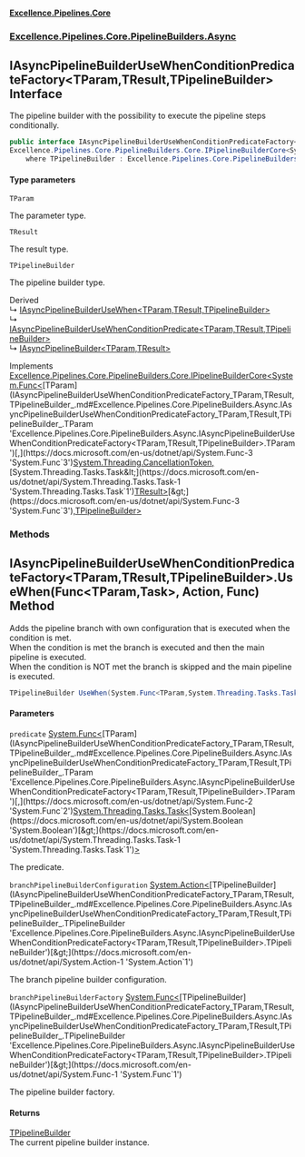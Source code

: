 #### [Excellence.Pipelines.Core](Excellence.Pipelines.md 'Excellence.Pipelines')
### [Excellence.Pipelines.Core.PipelineBuilders.Async](Excellence.Pipelines.md#Excellence.Pipelines.Core.PipelineBuilders.Async 'Excellence.Pipelines.Core.PipelineBuilders.Async')

## IAsyncPipelineBuilderUseWhenConditionPredicateFactory<TParam,TResult,TPipelineBuilder> Interface

The pipeline builder with the possibility to execute the pipeline steps conditionally.

```csharp
public interface IAsyncPipelineBuilderUseWhenConditionPredicateFactory<TParam,TResult,TPipelineBuilder> :
Excellence.Pipelines.Core.PipelineBuilders.Core.IPipelineBuilderCore<System.Func<TParam, System.Threading.CancellationToken, System.Threading.Tasks.Task<TResult>>, TPipelineBuilder>
    where TPipelineBuilder : Excellence.Pipelines.Core.PipelineBuilders.Async.IAsyncPipelineBuilderUseWhenConditionPredicateFactory<TParam, TResult, TPipelineBuilder>
```
#### Type parameters

<a name='Excellence.Pipelines.Core.PipelineBuilders.Async.IAsyncPipelineBuilderUseWhenConditionPredicateFactory_TParam,TResult,TPipelineBuilder_.TParam'></a>

`TParam`

The parameter type.

<a name='Excellence.Pipelines.Core.PipelineBuilders.Async.IAsyncPipelineBuilderUseWhenConditionPredicateFactory_TParam,TResult,TPipelineBuilder_.TResult'></a>

`TResult`

The result type.

<a name='Excellence.Pipelines.Core.PipelineBuilders.Async.IAsyncPipelineBuilderUseWhenConditionPredicateFactory_TParam,TResult,TPipelineBuilder_.TPipelineBuilder'></a>

`TPipelineBuilder`

The pipeline builder type.

Derived  
&#8627; [IAsyncPipelineBuilderUseWhen&lt;TParam,TResult,TPipelineBuilder&gt;](IAsyncPipelineBuilderUseWhen_TParam,TResult,TPipelineBuilder_.md 'Excellence.Pipelines.Core.PipelineBuilders.Async.IAsyncPipelineBuilderUseWhen<TParam,TResult,TPipelineBuilder>')  
&#8627; [IAsyncPipelineBuilderUseWhenConditionPredicate&lt;TParam,TResult,TPipelineBuilder&gt;](IAsyncPipelineBuilderUseWhenConditionPredicate_TParam,TResult,TPipelineBuilder_.md 'Excellence.Pipelines.Core.PipelineBuilders.Async.IAsyncPipelineBuilderUseWhenConditionPredicate<TParam,TResult,TPipelineBuilder>')  
&#8627; [IAsyncPipelineBuilder&lt;TParam,TResult&gt;](IAsyncPipelineBuilder_TParam,TResult_.md 'Excellence.Pipelines.Core.PipelineBuilders.IAsyncPipelineBuilder<TParam,TResult>')

Implements [Excellence.Pipelines.Core.PipelineBuilders.Core.IPipelineBuilderCore&lt;](IPipelineBuilderCore_TPipelineDelegate,TPipelineBuilder_.md 'Excellence.Pipelines.Core.PipelineBuilders.Core.IPipelineBuilderCore<TPipelineDelegate,TPipelineBuilder>')[System.Func&lt;](https://docs.microsoft.com/en-us/dotnet/api/System.Func-3 'System.Func`3')[TParam](IAsyncPipelineBuilderUseWhenConditionPredicateFactory_TParam,TResult,TPipelineBuilder_.md#Excellence.Pipelines.Core.PipelineBuilders.Async.IAsyncPipelineBuilderUseWhenConditionPredicateFactory_TParam,TResult,TPipelineBuilder_.TParam 'Excellence.Pipelines.Core.PipelineBuilders.Async.IAsyncPipelineBuilderUseWhenConditionPredicateFactory<TParam,TResult,TPipelineBuilder>.TParam')[,](https://docs.microsoft.com/en-us/dotnet/api/System.Func-3 'System.Func`3')[System.Threading.CancellationToken](https://docs.microsoft.com/en-us/dotnet/api/System.Threading.CancellationToken 'System.Threading.CancellationToken')[,](https://docs.microsoft.com/en-us/dotnet/api/System.Func-3 'System.Func`3')[System.Threading.Tasks.Task&lt;](https://docs.microsoft.com/en-us/dotnet/api/System.Threading.Tasks.Task-1 'System.Threading.Tasks.Task`1')[TResult](IAsyncPipelineBuilderUseWhenConditionPredicateFactory_TParam,TResult,TPipelineBuilder_.md#Excellence.Pipelines.Core.PipelineBuilders.Async.IAsyncPipelineBuilderUseWhenConditionPredicateFactory_TParam,TResult,TPipelineBuilder_.TResult 'Excellence.Pipelines.Core.PipelineBuilders.Async.IAsyncPipelineBuilderUseWhenConditionPredicateFactory<TParam,TResult,TPipelineBuilder>.TResult')[&gt;](https://docs.microsoft.com/en-us/dotnet/api/System.Threading.Tasks.Task-1 'System.Threading.Tasks.Task`1')[&gt;](https://docs.microsoft.com/en-us/dotnet/api/System.Func-3 'System.Func`3')[,](IPipelineBuilderCore_TPipelineDelegate,TPipelineBuilder_.md 'Excellence.Pipelines.Core.PipelineBuilders.Core.IPipelineBuilderCore<TPipelineDelegate,TPipelineBuilder>')[TPipelineBuilder](IAsyncPipelineBuilderUseWhenConditionPredicateFactory_TParam,TResult,TPipelineBuilder_.md#Excellence.Pipelines.Core.PipelineBuilders.Async.IAsyncPipelineBuilderUseWhenConditionPredicateFactory_TParam,TResult,TPipelineBuilder_.TPipelineBuilder 'Excellence.Pipelines.Core.PipelineBuilders.Async.IAsyncPipelineBuilderUseWhenConditionPredicateFactory<TParam,TResult,TPipelineBuilder>.TPipelineBuilder')[&gt;](IPipelineBuilderCore_TPipelineDelegate,TPipelineBuilder_.md 'Excellence.Pipelines.Core.PipelineBuilders.Core.IPipelineBuilderCore<TPipelineDelegate,TPipelineBuilder>')
### Methods

<a name='Excellence.Pipelines.Core.PipelineBuilders.Async.IAsyncPipelineBuilderUseWhenConditionPredicateFactory_TParam,TResult,TPipelineBuilder_.UseWhen(System.Func_TParam,System.Threading.Tasks.Task_bool__,System.Action_TPipelineBuilder_,System.Func_TPipelineBuilder_)'></a>

## IAsyncPipelineBuilderUseWhenConditionPredicateFactory<TParam,TResult,TPipelineBuilder>.UseWhen(Func<TParam,Task<bool>>, Action<TPipelineBuilder>, Func<TPipelineBuilder>) Method

Adds the pipeline branch with own configuration that is executed when the condition is met.  
When the condition is met the branch is executed and then the main pipeline is executed.  
When the condition is NOT met the branch is skipped and the main pipeline is executed.

```csharp
TPipelineBuilder UseWhen(System.Func<TParam,System.Threading.Tasks.Task<bool>> predicate, System.Action<TPipelineBuilder> branchPipelineBuilderConfiguration, System.Func<TPipelineBuilder> branchPipelineBuilderFactory);
```
#### Parameters

<a name='Excellence.Pipelines.Core.PipelineBuilders.Async.IAsyncPipelineBuilderUseWhenConditionPredicateFactory_TParam,TResult,TPipelineBuilder_.UseWhen(System.Func_TParam,System.Threading.Tasks.Task_bool__,System.Action_TPipelineBuilder_,System.Func_TPipelineBuilder_).predicate'></a>

`predicate` [System.Func&lt;](https://docs.microsoft.com/en-us/dotnet/api/System.Func-2 'System.Func`2')[TParam](IAsyncPipelineBuilderUseWhenConditionPredicateFactory_TParam,TResult,TPipelineBuilder_.md#Excellence.Pipelines.Core.PipelineBuilders.Async.IAsyncPipelineBuilderUseWhenConditionPredicateFactory_TParam,TResult,TPipelineBuilder_.TParam 'Excellence.Pipelines.Core.PipelineBuilders.Async.IAsyncPipelineBuilderUseWhenConditionPredicateFactory<TParam,TResult,TPipelineBuilder>.TParam')[,](https://docs.microsoft.com/en-us/dotnet/api/System.Func-2 'System.Func`2')[System.Threading.Tasks.Task&lt;](https://docs.microsoft.com/en-us/dotnet/api/System.Threading.Tasks.Task-1 'System.Threading.Tasks.Task`1')[System.Boolean](https://docs.microsoft.com/en-us/dotnet/api/System.Boolean 'System.Boolean')[&gt;](https://docs.microsoft.com/en-us/dotnet/api/System.Threading.Tasks.Task-1 'System.Threading.Tasks.Task`1')[&gt;](https://docs.microsoft.com/en-us/dotnet/api/System.Func-2 'System.Func`2')

The predicate.

<a name='Excellence.Pipelines.Core.PipelineBuilders.Async.IAsyncPipelineBuilderUseWhenConditionPredicateFactory_TParam,TResult,TPipelineBuilder_.UseWhen(System.Func_TParam,System.Threading.Tasks.Task_bool__,System.Action_TPipelineBuilder_,System.Func_TPipelineBuilder_).branchPipelineBuilderConfiguration'></a>

`branchPipelineBuilderConfiguration` [System.Action&lt;](https://docs.microsoft.com/en-us/dotnet/api/System.Action-1 'System.Action`1')[TPipelineBuilder](IAsyncPipelineBuilderUseWhenConditionPredicateFactory_TParam,TResult,TPipelineBuilder_.md#Excellence.Pipelines.Core.PipelineBuilders.Async.IAsyncPipelineBuilderUseWhenConditionPredicateFactory_TParam,TResult,TPipelineBuilder_.TPipelineBuilder 'Excellence.Pipelines.Core.PipelineBuilders.Async.IAsyncPipelineBuilderUseWhenConditionPredicateFactory<TParam,TResult,TPipelineBuilder>.TPipelineBuilder')[&gt;](https://docs.microsoft.com/en-us/dotnet/api/System.Action-1 'System.Action`1')

The branch pipeline builder configuration.

<a name='Excellence.Pipelines.Core.PipelineBuilders.Async.IAsyncPipelineBuilderUseWhenConditionPredicateFactory_TParam,TResult,TPipelineBuilder_.UseWhen(System.Func_TParam,System.Threading.Tasks.Task_bool__,System.Action_TPipelineBuilder_,System.Func_TPipelineBuilder_).branchPipelineBuilderFactory'></a>

`branchPipelineBuilderFactory` [System.Func&lt;](https://docs.microsoft.com/en-us/dotnet/api/System.Func-1 'System.Func`1')[TPipelineBuilder](IAsyncPipelineBuilderUseWhenConditionPredicateFactory_TParam,TResult,TPipelineBuilder_.md#Excellence.Pipelines.Core.PipelineBuilders.Async.IAsyncPipelineBuilderUseWhenConditionPredicateFactory_TParam,TResult,TPipelineBuilder_.TPipelineBuilder 'Excellence.Pipelines.Core.PipelineBuilders.Async.IAsyncPipelineBuilderUseWhenConditionPredicateFactory<TParam,TResult,TPipelineBuilder>.TPipelineBuilder')[&gt;](https://docs.microsoft.com/en-us/dotnet/api/System.Func-1 'System.Func`1')

The pipeline builder factory.

#### Returns
[TPipelineBuilder](IAsyncPipelineBuilderUseWhenConditionPredicateFactory_TParam,TResult,TPipelineBuilder_.md#Excellence.Pipelines.Core.PipelineBuilders.Async.IAsyncPipelineBuilderUseWhenConditionPredicateFactory_TParam,TResult,TPipelineBuilder_.TPipelineBuilder 'Excellence.Pipelines.Core.PipelineBuilders.Async.IAsyncPipelineBuilderUseWhenConditionPredicateFactory<TParam,TResult,TPipelineBuilder>.TPipelineBuilder')  
The current pipeline builder instance.